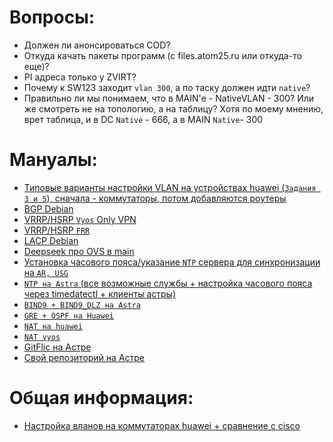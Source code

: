 # Вопросы:
 - Должен ли анонсироваться COD?
 - Откуда качать пакеты программ (с files.atom25.ru или откуда-то еще)?
 - PI адреса только у ZVIRT?
 - Почему к SW123 заходит `vlan 300`, а по таску должен идти `native`?
 - Правильно ли мы понимаем, что в MAIN'е - NativeVLAN - 300? Или же смотреть не на топологию, а на таблицу? Хотя по моему мнению, врет таблица, и в DC `Native` - 666, а в MAIN `Native`- 300
# Мануалы:
- [Типовые варианты настройки VLAN на устройствах huawei (`Задания 3 и 5`), сначала - коммутаторы, потом добавляются роутеры](https://support.huawei.com/enterprise/ru/doc/EDOC1000069520/b699322c/typical-vlan-configuration)
- [BGP Debian](https://docs.frrouting.org/en/latest/bgp.html)
- [VRRP/HSRP `Vyos` Only VPN](https://docs.vyos.io/en/latest/configuration/highavailability/index.html)
- [VRRP/HSRP `FRR`](https://docs.frrouting.org/en/latest/vrrp.html)
- [LACP Debian](https://wiki.debian.org/Bonding#Shutdown_.2F_Unconfigure_Existing_Interfaces)
- [Deepseek про OVS в main](https://github.com/dhxgc/as25-writeups/blob/main/ai/OVS-main.md)
- [Установка часового пояса/указание `NTP` сервера для синхронизации на `AR, USG`](https://admin-gu.ru/device/huawei/nastrojka-ntp-timezone-daty-i-vremeni-na-huawei)
- [`NTP на Astra` (все возможные службы + настройка часового пояса через timedatectl + клиенты астры)](https://wiki.astralinux.ru/pages/viewpage.action?pageId=27361687)
- [`BIND9 + BIND9_DLZ на Astra`](https://wiki.astralinux.ru/pages/viewpage.action?pageId=27362248)
- [`GRE + OSPF на Huawei`](https://support.huawei.com/enterprise/en/doc/EDOC0100585934/55280d46/example-for-configuring-a-gre-tunnel-and-ospf-on-the-tunnel-to-implement-interworking#EN-US_TASK_0177893299)
- [`NAT на huawei`](https://support.huawei.com/enterprise/en/doc/EDOC1100034071/e96c0933/example-for-configuring-nat)
- [`NAT vyos`](https://docs.vyos.io/en/latest/configuration/nat/index.html)
- [GitFlic на Астре](https://docs.gitflic.ru/setup/gitflic_app/astra_setup_and_start/?ysclid=m7qozzn18s415352616#postgresql)
- [Свой репозиторий на Астре](https://wiki.astralinux.ru/pages/viewpage.action?pageId=3277393&ysclid=m7qp7rnp4q112377109)
# Общая информация:
- [Настройка вланов на коммутаторах huawei + сравнение с cisco](https://habr.com/ru/articles/153401/)
